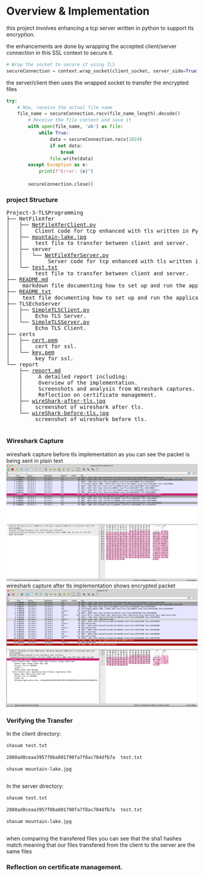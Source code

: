 # Overview & Implementation

this project involves enhancing a tcp server written in python to support tls encryption.

the enhancements are done by wrapping the accepted client/server connection in this SSL context to secure it.

```python NetFileXferServer.py
# Wrap the socket to secure it using TLS
secureConnection = context.wrap_socket(client_socket, server_side=True)
```

the server/client then uses the wrapped socket to transfer the encrypted files

```python NetFileXferServer.py
try:
    # Now, receive the actual file name
    file_name = secureConnection.recv(file_name_length).decode()
        # Receive the file content and save it
        with open(file_name, 'wb') as file:
            while True:
                data = secureConnection.recv(1024)
                if not data:
                    break
                file.write(data)
        except Exception as e:
            print(f"Error: {e}")

        secureConnection.close()
```

### project Structure

<pre>
Project-3-TLSProgramming
├── NetFileXfer
│   ├── <a href="../NetFileXfer/NetFileXferClient.py" title="">NetFileXferClient.py</a>
│   │    Client code for tcp enhanced with tls written in Python.
│   ├── <a href="../NetFileXfer/moutainlake.jpeg" title="">mountain-lake.jpg</a>
│   │    test file to transfer between client and server.
│   ├── server
│   │   └── <a href="../NetFileXfer/server/NetFileXferServer.py" title="">NetFileXferServer.py</a>
│   │        Server code for tcp enhanced with tls written in Python.
│   └── <a href="../NetFileXfer/test.txt" title="">test.txt</a>
│        test file to transfer between client and server.
├── <a href="../README.md" title="">README.md</a>
│    markdown file documenting how to set up and run the applications.
├── <a href="../README.txt" title="">README.txt</a>
│    text file documenting how to set up and run the applications.
├── TLSEchoServer
│   ├── <a href="../TLSEchoServer/SimpleTLSClient.py" title="">SimpleTLSClient.py</a>
│   │    Echo TLS Server.
│   └── <a href="../TLSEchoServer/simpleTLSServer.py" title="">SimpleTLSServer.py</a>
│        Echo TLS Client.
├── certs
│   ├── <a href="../certs/cert.pem" title="">cert.pem</a>
│   │    cert for ssl.
│   └── <a href="../certs/key.pem" title="">key.pem</a>
│        key for ssl.
└── report
    ├── <a href="report.md" title="">report.md</a>
    │     A detailed report including: 
    │     Overview of the implementation. 
    │     Screenshots and analysis from Wireshark captures.
    │     Reflection on certificate management.
    ├── <a href="wireShark-after-tls.jpg" title="">wireShark-after-tls.jpg</a>
    │    screenshot of wireshark after tls.
    └── <a href="wireShark-before-tls.jpg" title="">wireShark-before-tls.jpg</a>
         screenshot of wireshark before tls.

</pre>


### Wireshark Capture
wireshark capture before tls implementation as you can see the packet is being sent in plain text
![wireshark before tls](wireShark-before-tls.jpg)
wireshark capture after tls implementation shows encrypted packet 
![wireshark after tls](wireShark-after-tls.jpg)

### Verifying the Transfer

In the client directory:
```bash input
shasum test.txt 
```
```bash output
2880ad0ceaa3957f0ba001790fa7f8ac704dfb7a  test.txt
```
```bash input
shasum mountain-lake.jpg 
```
```bash output
```
In the server directory:
```bash input
shasum test.txt
```
```bash output
2880ad0ceaa3957f0ba001790fa7f8ac704dfb7a  test.txt
```
```bash input
shasum mountain-lake.jpg 
```
```bash output
```

when comparing the transfered files you can see that the sha1 hashes match meaning that our files transfered from the client to the server are the same files 

### Reflection on certificate management.


